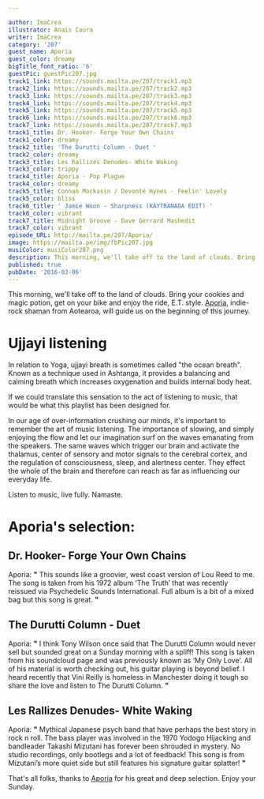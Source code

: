 ```yaml
---

author: ImaCrea
illustrator: Anais Caura
writer: ImaCrea
category: '207'
guest_name: Aporia
guest_color: dreamy
bigTitle_font_ratio: '6'
guestPic: guestPic207.jpg
track1_link: https://sounds.mailta.pe/207/track1.mp3
track2_link: https://sounds.mailta.pe/207/track2.mp3
track3_link: https://sounds.mailta.pe/207/track3.mp3
track4_link: https://sounds.mailta.pe/207/track4.mp3
track5_link: https://sounds.mailta.pe/207/track5.mp3
track6_link: https://sounds.mailta.pe/207/track6.mp3
track7_link: https://sounds.mailta.pe/207/track7.mp3
track1_title: Dr. Hooker- Forge Your Own Chains
track1_color: dreamy
track2_title: 'The Durutti Column - Duet '
track2_color: dreamy
track3_title: Les Rallizes Denudes- White Waking
track3_color: trippy
track4_title: Aporia - Pop Plague
track4_color: dreamy
track5_title: Connan Mockasin / Devonté Hynes - Feelin' Lovely
track5_color: bliss
track6_title: ' Jamie Woon - Sharpness (KAYTRANADA EDIT) '
track6_color: vibrant
track7_title: Midnight Groove - Dave Gerrard Mashedit
track7_color: vibrant
episode_URL: http://mailta.pe/207/Aporia/
image: https://mailta.pe/img/fbPic207.jpg
musiColor: musiColor207.png
description: This morning, we'll take off to the land of clouds. Bring your cookies and magic potion, get on your bike and enjoy the ride, E.T. style. Aporia, indie-rock shaman from Aotearoa, will guide us on the beginning of this journey.
published: true
pubDate: '2016-03-06'
---
```


This morning, we'll take off to the land of clouds. Bring your cookies and magic potion, get on your bike and enjoy the ride, E.T. style. [Aporia](https://aporianz.bandcamp.com/), indie-rock shaman from Aotearoa, will guide us on the beginning of this journey.

# Ujjayi listening

In relation to Yoga, ujjayi breath is sometimes called "the ocean breath". Known as a technique used in Ashtanga, it provides a balancing and calming breath which increases oxygenation and builds internal body heat.

If we could translate this sensation to the act of listening to music, that would be what this playlist has been designed for.

In our age of over-information crushing our minds, it's important to remember the art of music listening. The importance of slowing, and simply enjoying the flow and let our imagination surf on the waves emanating from the speakers.
The same waves which trigger our brain and activate the thalamus, center of sensory and motor signals to the cerebral cortex, and the regulation of consciousness, sleep, and alertness center. They effect the whole of the brain and therefore can reach as far as influencing our everyday life.

Listen to music, live fully. Namaste.
 

# Aporia's selection:

## Dr. Hooker- Forge Your Own Chains

Aporia: **"** This sounds like a groovier, west coast version of Lou Reed to me. The song is taken from his 1972 album ‘The Truth’ that was recently reissued via Psychedelic Sounds International. Full album is a bit of a mixed bag but this song is great. **"** 

## The Durutti Column - Duet 

Aporia: **"** I think Tony Wilson once said that The Durutti Column would never sell but sounded great on a Sunday morning with a spliff! This song is taken from his soundcloud page and was previously known as ‘My Only Love’. All of his material is worth checking out, his guitar playing is beyond belief. I heard recently that Vini Reilly is homeless in Manchester doing it tough so share the love and listen to The Durutti Column. **"** 

## Les Rallizes Denudes- White Waking

Aporia: **"** Mythical Japanese psych band that have perhaps the best story in rock n roll. The bass player was involved in the 1970 Yodogo Hijacking and bandleader Takashi Mizutani has forever been shrouded in mystery. No studio recordings, only bootlegs and a lot of feedback! This song is from Mizutani’s more quiet side but still features his signature guitar splatter! **"** 
 



That's all folks, thanks to [Aporia](https://aporianz.bandcamp.com/) for his great and deep selection. Enjoy your Sunday.
